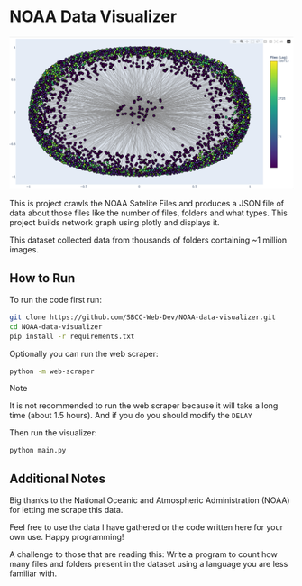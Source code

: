 # NOAA Data Visualizer

![Screenshot from app][logo]

[logo]: screenshot.png "Screenshot from app"

This is project crawls the NOAA Satelite Files and produces a JSON file of data about those files like the number of files, folders and what types. This project builds network graph using plotly and displays it.

This dataset collected data from thousands of folders containing ~1 million images.

## How to Run

To run the code first run:
```bash
git clone https://github.com/SBCC-Web-Dev/NOAA-data-visualizer.git
cd NOAA-data-visualizer
pip install -r requirements.txt
```
Optionally you can run the web scraper:

```bash
python -m web-scraper
```
> [!NOTE]  
> It is not recommended to run the web scraper because it will take a long time (about 1.5 hours).
> And if you do you should modify the `DELAY`

Then run the visualizer:
```bash
python main.py
```

## Additional Notes
 
Big thanks to the National Oceanic and Atmospheric Administration (NOAA) for letting me scrape this data.

Feel free to use the data I have gathered or the code written here for your own use. Happy programming!

A challenge to those that are reading this: Write a program to count how many files and folders present in the dataset using a language you are less familiar with.